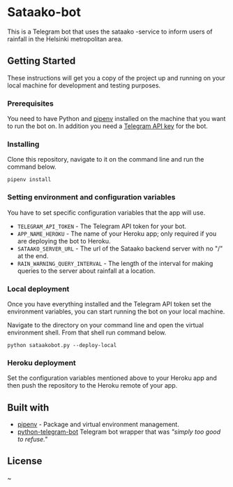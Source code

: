 # Sataako-bot

This is a Telegram bot that uses the sataako -service to inform users of rainfall in the Helsinki metropolitan area. 

## Getting Started

These instructions will get you a copy of the project up and running on your local machine for development and testing purposes. 

### Prerequisites

You need to have Python and [pipenv](https://github.com/kennethreitz/pipenv) installed on the machine that you want to run the bot on. In addition you need a [Telegram API key](https://core.telegram.org/bots#6-botfather) for the bot. 

### Installing

Clone this repository, navigate to it on the command line and run the command below. 

```
pipenv install
```
### Setting environment and configuration variables

You have to set specific configuration variables that the app will use. 

* `TELEGRAM_API_TOKEN` - The Telegram API token for your bot.
* `APP_NAME_HEROKU` - The name of your Heroku app; only required if you are deploying the bot to Heroku.
* `SATAAKO_SERVER_URL` - The url of the Sataako backend server with no "/" at the end. 
* `RAIN_WARNING_QUERY_INTERVAL` - The length of the interval for making queries to the server about rainfall at a location. 

### Local deployment

Once you have everything installed and the Telegram API token set the environment variables, you can start running the bot on your local machine. 

Navigate to the directory on your command line and open the virtual environment shell. From that shell run command below. 

```
python sataakobot.py --deploy-local
```

### Heroku deployment

Set the configuration variables mentioned above to your Heroku app and then push the repository to the Heroku remote of your app. 

## Built with 

* [pipenv](https://github.com/kennethreitz/pipenv) - Package and virtual environment management. 
* [python-telegram-bot](https://github.com/python-telegram-bot/python-telegram-bot) Telegram bot wrapper that was *"simply too good to refuse."*

## License

~ 
